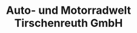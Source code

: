 ---
title: "Auto- und Motorradwelt Tirschenreuth GmbH"
url: /tirschenreuth/auto-und-motorradwelt-tirschenreuth-gmbh/
shop: Autohaus
---